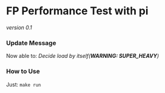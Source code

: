 # FP Performance Test with pi
*version 0.1*

### Update Message
Now able to:
*Decide load by itself(**WARNING: __SUPER_HEAVY__**)*

### How to Use
Just:
`make run`